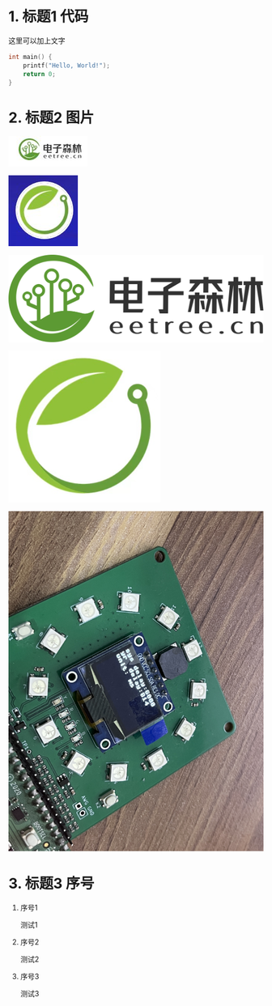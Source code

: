 # 1. 标题1 代码

这里可以加上文字

```c
int main() {
    printf("Hello, World!");
    return 0;
}
```

# 2. 标题2 图片

![图片1](./example/image1.jpg)

![图片2](./example/image2.jpg)

![图片3](./example/image3.svg)

![图片4](./example/image4.png)

![图片4](./example/image5.jpeg)

# 3. 标题3 序号

1. 序号1
   
    测试1

2. 序号2
    
    测试2

3. 序号3
    
    测试3